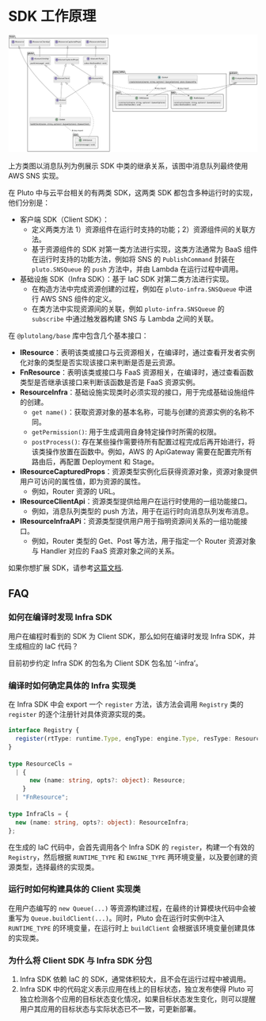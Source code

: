 # SDK 工作原理

![resource class diagram](../../../public/assets/resource-class-diagram.png)

上方类图以消息队列为例展示 SDK 中类的继承关系，该图中消息队列最终使用 AWS SNS 实现。

在 Pluto 中与云平台相关的有两类 SDK，这两类 SDK 都包含多种运行时的实现，他们分别是：

- 客户端 SDK（Client SDK）：
  - 定义两类方法 1）资源组件在运行时支持的功能；2）资源组件间的关联方法。
  - 基于资源组件的 SDK 对第一类方法进行实现，这类方法通常为 BaaS 组件在运行时支持的功能方法，例如将 SNS 的 `PublishCommand` 封装在 `pluto.SNSQueue` 的 `push` 方法中，并由 Lambda 在运行过程中调用。
- 基础设施 SDK（Infra SDK）：基于 IaC SDK 对第二类方法进行实现。
  - 在构造方法中完成资源创建的过程，例如在 `pluto-infra.SNSQueue` 中进行 AWS SNS 组件的定义。
  - 在类方法中实现资源间的关联，例如 `pluto-infra.SNSQueue` 的 `subscribe` 中通过触发器构建 SNS 与 Lambda 之间的关联。

在 `@plutolang/base` 库中包含几个基本接口：

- **IResource**：表明该类或接口与云资源相关，在编译时，通过查看开发者实例化对象的类型是否实现该接口来判断是否是云资源。
- **FnResource**：表明该类或接口与 FaaS 资源相关，在编译时，通过查看函数类型是否继承该接口来判断该函数是否是 FaaS 资源实例。
- **ResourceInfra**：基础设施实现类时必须实现的接口，用于完成基础设施组件的创建。
  - `get name()`：获取资源对象的基本名称，可能与创建的资源实例的名称不同。
  - `getPermission()`: 用于生成调用自身特定操作时所需的权限。
  - `postProcess()`: 存在某些操作需要待所有配置过程完成后再开始进行，将该类操作放置在函数中。例如，AWS 的 ApiGateway 需要在配置完所有路由后，再配置 Deployment 和 Stage。
- **IResourceCapturedProps**：资源类型实例化后获得资源对象，资源对象提供用户可访问的属性值，即为资源的属性。
  - 例如，Router 资源的 URL。
- **IResourceClientApi**：资源类型提供给用户在运行时使用的一组功能接口。
  - 例如，消息队列类型的 push 方法，用于在运行时向消息队列发布消息。
- **IResourceInfraAPi**：资源类型提供用户用于指明资源间关系的一组功能接口。
  - 例如，Router 类型的 Get、Post 等方法，用于指定一个 Router 资源对象与 Handler 对应的 FaaS 资源对象之间的关系。

如果你想扩展 SDK，请参考[这篇文档](../../dev_guide/extend-sdk.zh-CN.md).

## FAQ

### 如何在编译时发现 Infra SDK

用户在编程时看到的 SDK 为 Client SDK，那么如何在编译时发现 Infra SDK，并生成相应的 IaC 代码？

目前初步约定 Infra SDK 的包名为 Client SDK 包名加 ‘-infra’。

### 编译时如何确定具体的 Infra 实现类

在 Infra SDK 中会 export 一个 `register` 方法，该方法会调用 `Registry` 类的 `register` 的逐个注册针对具体资源实现的类。

```typescript
interface Registry {
  register(rtType: runtime.Type, engType: engine.Type, resType: ResourceCls, cls: InfraCls): void;
}

type ResourceCls =
  | {
      new (name: string, opts?: object): Resource;
    }
  | "FnResource";

type InfraCls = {
  new (name: string, opts?: object): ResourceInfra;
};
```

在生成的 IaC 代码中，会首先调用各个 Infra SDK 的 `register`，构建一个有效的 `Registry`，然后根据 `RUNTIME_TYPE` 和 `ENGINE_TYPE` 两环境变量，以及要创建的资源类型，选择最终的实现类。

### 运行时如何构建具体的 Client 实现类

在用户态编写的 `new Queue(...)` 等资源构建过程，在最终的计算模块代码中会被重写为 `Queue.buildClient(...)`。同时，Pluto 会在运行时实例中注入 `RUNTIME_TYPE` 的环境变量，在运行时上 `buildClient` 会根据该环境变量创建具体的实现类。

### 为什么将 Client SDK 与 Infra SDK 分包

1. Infra SDK 依赖 IaC 的 SDK，通常体积较大，且不会在运行过程中被调用。
2. Infra SDK 中的代码定义表示应用在线上的目标状态，独立发布使得 Pluto 可独立检测各个应用的目标状态变化情况，如果目标状态发生变化，则可以提醒用户其应用的目标状态与实际状态已不一致，可更新部署。
